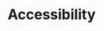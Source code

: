 ---
layout: redirect.njk
tags: toplevel
parent: en
key: accessibility_en
title: Accessibility
alternativetitle: Wir entwickeln Produkte für so viele wie möglich.
redirect: /de/accessibility/introduction/about-this-guide/
order: 3
---